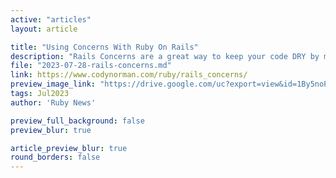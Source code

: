```yaml
---
active: "articles"
layout: article

title: "Using Concerns With Ruby On Rails"
description: "Rails Concerns are a great way to keep your code DRY by making it easy to share code across Modules and Classes. The post will be going through some of the in-and-outs of Concerns, why they’re useful and how to use them."
file: "2023-07-28-rails-concerns.md"
link: https://www.codynorman.com/ruby/rails_concerns/
preview_image_link: "https://drive.google.com/uc?export=view&id=1By5noPHbrJTpX3HbDxFIXpOv7IEDDzc-"
tags: Jul2023
author: 'Ruby News'

preview_full_background: false
preview_blur: true

article_preview_blur: true
round_borders: false
---
```

